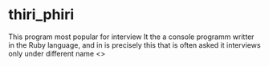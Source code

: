 # thiri_phiri
This program most popular for interview
It the a console programm writter in the Ruby language, and in is precisely this that is often asked it interviews only under
different name <<Fizz-Bazz>>
